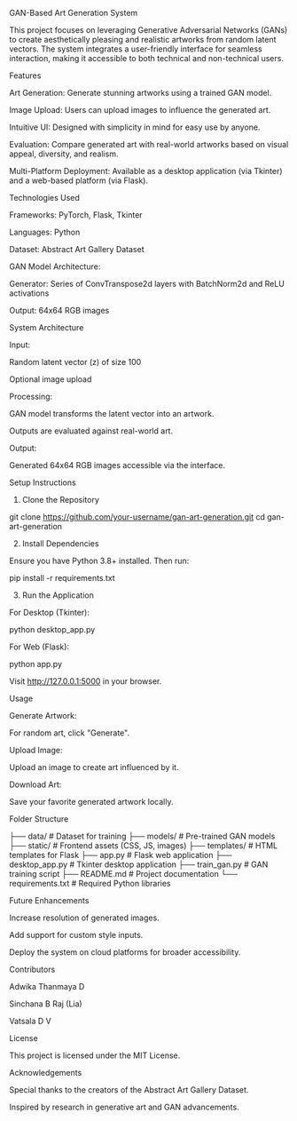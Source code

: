 GAN-Based Art Generation System

This project focuses on leveraging Generative Adversarial Networks (GANs) to create aesthetically pleasing and realistic artworks from random latent vectors. The system integrates a user-friendly interface for seamless interaction, making it accessible to both technical and non-technical users.

Features

Art Generation: Generate stunning artworks using a trained GAN model.

Image Upload: Users can upload images to influence the generated art.

Intuitive UI: Designed with simplicity in mind for easy use by anyone.

Evaluation: Compare generated art with real-world artworks based on visual appeal, diversity, and realism.

Multi-Platform Deployment: Available as a desktop application (via Tkinter) and a web-based platform (via Flask).

Technologies Used

Frameworks: PyTorch, Flask, Tkinter

Languages: Python

Dataset: Abstract Art Gallery Dataset

GAN Model Architecture:

Generator: Series of ConvTranspose2d layers with BatchNorm2d and ReLU activations

Output: 64x64 RGB images

System Architecture

Input:

Random latent vector (z) of size 100

Optional image upload

Processing:

GAN model transforms the latent vector into an artwork.

Outputs are evaluated against real-world art.

Output:

Generated 64x64 RGB images accessible via the interface.

Setup Instructions

1. Clone the Repository

git clone https://github.com/your-username/gan-art-generation.git
cd gan-art-generation

2. Install Dependencies

Ensure you have Python 3.8+ installed. Then run:

pip install -r requirements.txt

3. Run the Application

For Desktop (Tkinter):

python desktop_app.py

For Web (Flask):

python app.py

Visit http://127.0.0.1:5000 in your browser.

Usage

Generate Artwork:

For random art, click "Generate".

Upload Image:

Upload an image to create art influenced by it.

Download Art:

Save your favorite generated artwork locally.

Folder Structure

├── data/                   # Dataset for training
├── models/                 # Pre-trained GAN models
├── static/                 # Frontend assets (CSS, JS, images)
├── templates/              # HTML templates for Flask
├── app.py                  # Flask web application
├── desktop_app.py          # Tkinter desktop application
├── train_gan.py            # GAN training script
├── README.md               # Project documentation
└── requirements.txt        # Required Python libraries

Future Enhancements

Increase resolution of generated images.

Add support for custom style inputs.

Deploy the system on cloud platforms for broader accessibility.

Contributors

Adwika Thanmaya D

Sinchana B Raj (Lia)

Vatsala D V

License

This project is licensed under the MIT License.

Acknowledgements

Special thanks to the creators of the Abstract Art Gallery Dataset.

Inspired by research in generative art and GAN advancements.

